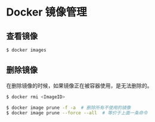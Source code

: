 # Docker 镜像管理

## 查看镜像

```bash
$ docker images
```

## 删除镜像

在删除镜像的时候，如果镜像正在被容器使用，是无法删除的。

```bash
$ docker rmi <ImageID>

$ docker image prune -f -a  # 删除所有不使用的镜像
$ docker image prune --force --all  # 等价于上面一条命令
```
